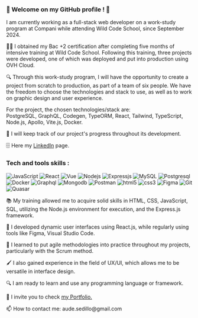 ### 🦈 Welcome on my GitHub profile ! 🦈

<p>I am currently working as a full-stack web developer on a work-study program at Compani while attending Wild Code School, since September 2024.</p>

<p>🧑‍🎓 I obtained my Bac +2 certification after completing five months of intensive training at Wild Code School. Following this training, three projects were developed, one of which was deployed and put into production using OVH Cloud.</p>

<p>🔍 Through this work-study program, I will have the opportunity to create a project from scratch to production, as part of a team of six people. We have the freedom to choose the technologies and stack to use, as well as to work on graphic design and user experience.</p>

<p>For the project, the chosen technologies/stack are: <br/>
PostgreSQL, GraphQL, Codegen, TypeORM, React, Tailwind, TypeScript, Node.js, Apollo, Vite.js, Docker.</p>



<p>🔔 I will keep track of our project's progress throughout its development.</p>

<p>🗄️ Here my <a href="www.linkedin.com/in/aude-sedillo" target="_blank">LinkedIn</a> page.</p>


### Tech and tools skills : 

<p>
  <img alt="JavaScript" src="https://img.shields.io/badge/-JavaScript-F0DB4F?style=flat-square&logo=JavaScript&logoColor=white" />
  <img alt="React" src="https://img.shields.io/badge/-React-45b8d8?style=flat-square&logo=react&logoColor=white" />
  <img alt="Vue" src="https://img.shields.io/badge/-Vue.js-4fc08d?style=flat&logo=vuedotjs&logoColor=white">
  <img alt="Nodejs" src="https://img.shields.io/badge/-Nodejs-44883e?style=flat-square&logo=Node.js&logoColor=white" />
  <img alt="Expressjs" src="https://img.shields.io/badge/Express.js-000000?logo=express&logoColor=fff&style=flat" />
  <img alt="MySQL" src="https://img.shields.io/badge/-MySQL-F29111?style=flat-square&logo=MySQL&logoColor=white" />
  <img alt="Postgresql" src="https://img.shields.io/badge/PostgreSQL-316192?logo=postgresql&logoColor=white">
  <img alt="Docker" src="https://img.shields.io/badge/-Docker-2496ED?style=flat-square&logo=Docker&logoColor=white">
  <img alt="Graphql" src="http://img.shields.io/badge/GraphQL-E10098?logo=GraphQL&logoColor=white">
  <img alt="Mongodb" src="https://img.shields.io/badge/-MongoDB-4DB33D?style=flat&logo=mongodb&logoColor=FFFFFF">
  <img alt="Postman" src="https://img.shields.io/badge/-Postman-FF6C37?style=flat&logo=postman&logoColor=white">
  <img alt="html5" src="https://img.shields.io/badge/-HTML5-E34F26?style=flat-square&logo=html5&logoColor=white" />
  <img alt="css3" src="https://img.shields.io/badge/-CSS3-264de4?style=flat-square&logo=css3&logoColor=white" />
  <img alt="Figma" src="https://img.shields.io/badge/-Figma-a259ff?style=flat-square&logo=Figma&logoColor=white" />
  <img alt="Git" src="https://img.shields.io/badge/-Git-F14E32?style=flat-square&logo=git&logoColor=white" />
  <img alt="Quasar" src="https://img.shields.io/badge/Quasar-16B7FB?style=for-the-badge&logo=quasar&logoColor=black" />
</p>

<p>📚 My training allowed me to acquire solid skills in HTML, CSS, JavaScript, SQL, utilizing the Node.js environment for execution, and the Express.js framework.</p>

<p>📌 I developed dynamic user interfaces using React.js, while regularly using tools like Figma, Visual Studio Code.</p>

<p>🔗 I learned to put agile methodologies into practice throughout my projects, particularly with the Scrum method.</p>

<p>🖌️ I also gained experience in the field of UX/UI, which allows me to be versatile in interface design.</p>

<p>🔍 I am ready to learn and use any programming language or framework.</p>

<p>🔮 I invite you to check <a href="https://aude-sedillo.vercel.app/" target="_blank">my Portfolio.</a></p>

<p>📫 How to contact me: aude.sedillo@gmail.com</p>
